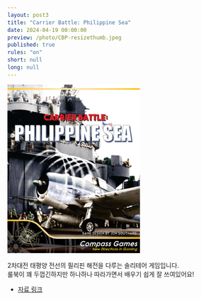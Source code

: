 ```yaml
---
layout: post3
title: "Carrier Battle: Philippine Sea"
date: 2024-04-19 00:00:00
preview: /photo/CBP-resizethumb.jpeg
published: true
rules: "on"
short: null
long: null
---
```


<img src="/photo/cpb_thumb.jpeg" width="300">

2차대전 태평양 전선의 필리핀 해전을 다루는 솔리테어 게임입니다.<br>
룰북이 꽤 두껍긴하지만 하나하나 따라가면서 배우기 쉽게 잘 쓰여있어요!<br>

- [자료 링크](https://drive.google.com/file/d/1QZ8BKbeyljFHU5M33I_Gm1IJpFGXNLM_/view?usp=drive_link)
